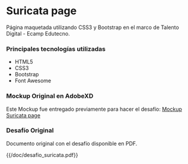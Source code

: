 # Suricata page
Página maquetada utilizando CSS3 y Bootstrap en el marco de Talento Digital - Ecamp Edutecno.

### Principales tecnologías utilizadas
- HTML5
- CSS3  
- Bootstrap
- Font Awesome

### Mockup Original en AdobeXD

Este Mockup fue entregado previamente para hacer el desafío:
[Mockup Suricata page](https://xd.adobe.com/spec/dcf92897-39ba-4e9a-4d25-af16b55e2c78-aac8/)

### Desafío Original

Documento original con el desafío disponible en PDF.

{{/doc/desafio_suricata.pdf}}